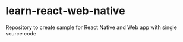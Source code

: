 # learn-react-web-native
Repository to create sample for React Native and Web app with single source code
